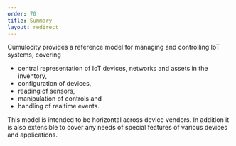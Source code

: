 ```yaml
---
order: 70
title: Summary
layout: redirect
---
```


Cumulocity provides a reference model for managing and controlling IoT systems, covering

-   central representation of IoT devices, networks and assets in the inventory,
-   configuration of devices,
-   reading of sensors,
-   manipulation of controls and
-   handling of realtime events.

This model is intended to be horizontal across device vendors. In addition it is also extensible to cover any needs of special features of various devices and applications.
